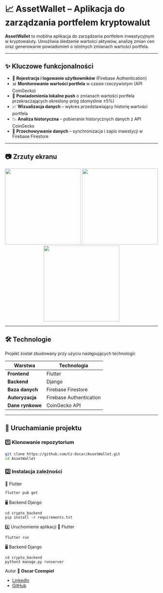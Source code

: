 # 📈 AssetWallet – Aplikacja do zarządzania portfelem kryptowalut

**AssetWallet** to mobilna aplikacja do zarządzania portfelem inwestycyjnym w kryptowaluty. Umożliwia śledzenie wartości aktywów, analizę zmian cen oraz generowanie powiadomień o istotnych zmianach wartości portfela.

---

## ✨ Kluczowe funkcjonalności
- 🔐 **Rejestracja i logowanie użytkowników** (Firebase Authentication)
- 📊 **Monitorowanie wartości portfela** w czasie rzeczywistym (API CoinGecko)
- 🔔 **Powiadomienia lokalne push** o zmianach wartości portfela przekraczających określony próg (domyślnie ±5%)
- 📈 **Wizualizacja danych** – wykres przedstawiający historię wartości portfela
- 📉 **Analiza historyczna** – pobieranie historycznych danych z API CoinGecko
- 💾 **Przechowywanie danych** – synchronizacja i zapis inwestycji w Firebase Firestore

---

## 📷 Zrzuty ekranu
<p align="center">
  <img src="screenshots/screen1.png" width="250">
  <img src="screenshots/screen2.png" width="250">
  <img src="screenshots/screen3.png" width="250">
</p>

---

## 🛠 Technologie
Projekt został zbudowany przy użyciu następujących technologii:

| Warstwa        | Technologia            |
|---------------|-----------------------|
| **Frontend**  | Flutter                |
| **Backend**   | Django  |
| **Baza danych** | Firebase Firestore  |
| **Autoryzacja** | Firebase Authentication |
| **Dane rynkowe** | CoinGecko API |

---

## 🚀 Uruchamianie projektu

### **1️⃣ Klonowanie repozytorium**
```sh
git clone https://github.com/Cz-Oscar/AssetWallet.git
cd AssetWallet
```
### 2️⃣ Instalacja zależności
📱 Flutter
```sh
flutter pub get
```
🖥 Backend Django
```
cd crypto_backend
pip install -r requirements.txt
```
4️⃣ Uruchomienie aplikacji
📱 Flutter
```
flutter run
```
🖥 Backend Django
```
cd crypto_backend
python3 manage.py runserver
```
Autor
👤 **Oscar Czempiel**  
- [LinkedIn](https://www.linkedin.com/in/oscar-czempiel/)
- [GitHub](https://github.com/Cz-Oscar)
